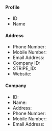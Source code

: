 #### Profile
- ID
- Name
	
#### Address
- Phone Number:
- Mobile Number:
- Email Address:
- Company ID:
- STRIPE_ID:
- Website:
	
#### Company
- ID:
- Name:
- Address:
- Phone Number:
- Mobile Number:
- Email Address:
		
	